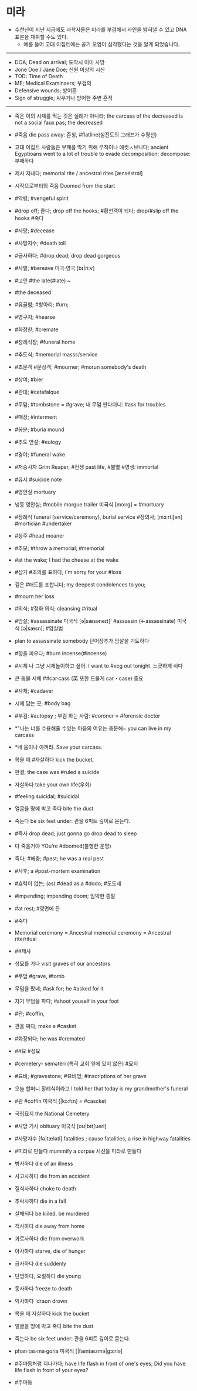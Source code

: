 # 미라
* 수천년이 지난 지금에도 과학자들은 미라를 부검해서 사인을 밝혀낼 수 있고 DNA 표본을 채취할 수도 있다.
  * 예를 들어 고대 이집트에는 공기 오염이 심각했다는 것을 알게 되었습니다.

---
* DOA; Dead on arrival; 도착시 이미 사망
* Jone Doe / Jane Doe; 신원 미상의 시신
* TOD: Time of Death
* ME; Medical Examinaers; 부검의
* Defensive wounds; 방어흔
* Sign of struggle; 싸우거나 방어한 주변 흔적
------------
* 죽은 이의 시체를 먹는 것은 실례가 아니라; the carcass of the decreased is not a social faux pas; the decreased
* #죽음 die pass away: 존칭, #flatline(심전도의 그래프가 수평선)
* 고대 이집트 사람들은 부패를 막기 위해 무척이나 애썻ㅅ브니다; ancient Egyptioans went to a lot of trouble to evade decomposition; decompose: 부패하다
* 제사 지내다; memorial rite / ancestral rites  [ænséstrəl] 
* 시작으로부터의 죽음 Doomed from the start
* #악령; #vengeful spirit
* #drop off; 졸다; drop off the hooks; #황천객이 되다; drop/#slip off the hooks #죽다
* #사망; #decease
* #사망자수; #death toll 
* #급사하다; #drop dead; drop dead gorgeous
* #사별; #bereave 미국·영국 [bɪ|ri:v] 
* #고인 #the late(#late) ~
* #the deceased
* #유골함; #항아리; #urn;
* #영구차; #hearse
* #화장핟; #cremate
* #장례식장; #funeral home
* #추도식; #memorial masss/service
* #조문객 #문상객; #mourner; #morun somebody's death
* #상여; #bier
* #관대; #catafalque
* #무덤; #tombstone = #grave; 내 무덤 판다더니: #ask for troubles
* #매장; #interment
* #봉분; #buria mound
* #추도 연설; #eulogy
* #경야; #funeral wake
* #저승사자 Grim Reaper, #전생 past life, #불멸 #영생: immortal
* #유서 #suicide note
* #영안실 mortuary
* 냉동 영안실; #mobile morgue trailer 미국식 [mɔ:rg] = #mortuary
* #장례식 funeral (service/ceremony), burial service #장의사; [mɔːrtíʃən] #mortician #undertaker
* #상주 #head moaner
* #추모; #throw a memorial; #memorial
* #at the wake; I had the cheese at the wake
* #삼가 #조의를 표하다; i'm sorry for your #loss
* 깊은 #애도를 표합니다; my deepest condolences to you;
* #mourn her loss
* #의식; #정화 의식; cleansing #ritual
* #암살; #assassinate 미국식 [ə|sӕsəneɪt]' #assassin (←assassinate) 미국식 [ə|sӕsn]; #암살범
* plan to assassinate somebody 단어장추가 암살을 기도하다
* #향을 피우다; #burn incense(#incense)
* #시체 나 그냥 시체놀이하고 싶어. 				 I want to #veg out tonight. 느긋하게 쉬다
* 큰 동물 시체					 ##car·cass (英 또한 드물게 car・case) 중요 
* #사체; #cadaver
* 시체 담는 곳; #body bag
* #부검: #autopsy ; 부검 하는 사람: #coroner = #forensic doctor
* *"나는 너를 수용해줄 수있는 마음의 여유는 충분해~ 				you can live in my carcass
* *네 몸이나 아껴라.							 Save your carcass.
* 목을 메 #자살하다					kick the bucket, 
* 판결; the case was #ruled a suicide
* 자살하다 take your own life(우회)
* #feeling suicidal; #suicidal
* 얼굴을 땅에 박고 죽다								 bite the dust
* 죽는다						 be six feet under: 관을 6피트 깊이로 묻는다.
* #즉사 drop dead; just gonna go drop dead to sleep
* 다 죽을거야 YOu’re #doomed(불행한 운명)
* 죽다; #해충; #pest; he was a real pest
* #사후; a #post-mortem examination
* #효력이 없는; (as) #dead as a #dodo; #도도새
* #impending; impending doom; 임박한 종말
* #at rest; #영면에 든
* #죽다
* Memorial ceremony = Ancestral memorial ceremony = Ancestral rite/ritual
* ##제사
* 성묘를 가다 visit graves of our ancestors
* #무덤 #grave, #tomb
* 무덤을 팠네; #ask for; he #asked for it
* 자기 무덤을 파다; #shoot youself in your foot
* #관; #coffin, 
* 관을 짜다; make a #casket
* #화장되다; he was #cremated
* ##묘 #성묘

* #cemetery- sémǝtèri (특히 교회 옆에 있지 않은) #묘지
* #묘비; #gravestone; #묘비명; #inscriptions of her grave
* 오늘 할머니 장례식이라고		 I told her that today is my grandmother's funeral
* #관 							#coffin 미국식 [|kɔ:fɪn] = #cascket
* 국립묘지								 the National Cemetery 
* #사망 기사 							 obituary 미국식 [oʊ|bɪtʃueri]
* #사망자수 			 [fə|tӕləti] fatalities ; cause fatalities, a rise in highway fatalities 
* #미라로 만들다						 mummify a corpse 시신을 미라로 만들다
* 병사하다 								 die of an illness
* 사고사하다							 die from an accident
* 질식사하다 									choke to death
* 추락사하다 									 die in a fall
* 살해되다 								 be kiiled, be murdered
* 객사하다 								 die away from home
* 과로사하다								 die from overwork
* 아사하다 								 starve, die of hunger
* 급사하다 									 die suddenly
* 단명하다, 요절하다								 die young
* 동사하다									 freeze to death
* 익사하다 									 ‘draʊn drown
* 목을 메 자살하다								 kick the bucket
* 얼굴을 땅에 박고 죽다								 bite the dust
* 죽는다						 be six feet under: 관을 6피트 깊이로 묻는다.

* phan·tas·ma·goria 미국식 [|fӕntӕzmə|gɔ:riə] 
* #주마등처럼 지나가다; have life flash in front of one's eyes; Did you have life flash in front of your eyes?
* #주마등

